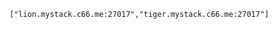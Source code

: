 <!-- layout:code post: mongodb-replica-sets_configure-mongoid -->


	["lion.mystack.c66.me:27017","tiger.mystack.c66.me:27017"]
